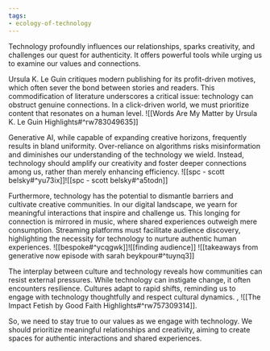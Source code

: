 ```yaml
---
tags:
- ecology-of-technology
---
```


Technology profoundly influences our relationships, sparks creativity, and challenges our quest for authenticity. It offers powerful tools while urging us to examine our values and connections.

Ursula K. Le Guin critiques modern publishing for its profit-driven motives, which often sever the bond between stories and readers. This commodification of literature underscores a critical issue: technology can obstruct genuine connections. In a click-driven world, we must prioritize content that resonates on a human level. ![[Words Are My Matter by Ursula K. Le Guin Highlights#^rw783049635]]

Generative AI, while capable of expanding creative horizons, frequently results in bland uniformity. Over-reliance on algorithms risks misinformation and diminishes our understanding of the technology we wield. Instead, technology should amplify our creativity and foster deeper connections among us, rather than merely enhancing efficiency. ![[spc - scott belsky#^yu73ix]]![[spc - scott belsky#^a5todn]]

Furthermore, technology has the potential to dismantle barriers and cultivate creative communities. In our digital landscape, we yearn for meaningful interactions that inspire and challenge us. This longing for connection is mirrored in music, where shared experiences outweigh mere consumption. Streaming platforms must facilitate audience discovery, highlighting the necessity for technology to nurture authentic human experiences. ![[bespoke#^ycqgwk]]![[finding audience]] ![[takeaways from generative now episode with sarah beykpour#^tuynq3]]

The interplay between culture and technology reveals how communities can resist external pressures. While technology can instigate change, it often encounters resilience. Cultures adapt to rapid shifts, reminding us to engage with technology thoughtfully and respect cultural dynamics. , ![[The Impact Fetish by Good Faith Highlights#^rw757309314]].

So, we need to stay true to our values as we engage with technology. We should prioritize meaningful relationships and creativity, aiming to create spaces for authentic interactions and shared experiences.